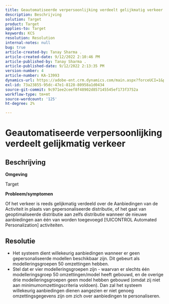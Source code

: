 ```yaml
---
title: Geautomatiseerde verpersoonlijking verdeelt gelijkmatig verkeer
description: Beschrijving
solution: Target
product: Target
applies-to: Target
keywords: KCS
resolution: Resolution
internal-notes: null
bug: true
article-created-by: Tanay Sharma .
article-created-date: 9/12/2022 2:10:46 PM
article-published-by: Tanay Sharma .
article-published-date: 9/12/2022 2:13:35 PM
version-number: 4
article-number: KA-13993
dynamics-url: https://adobe-ent.crm.dynamics.com/main.aspx?forceUCI=1&pagetype=entityrecord&etn=knowledgearticle&id=e6ab04b1-a432-ed11-9db1-002248086735
exl-id: 73a23855-95dc-47e1-8128-80958a1d0434
source-git-commit: 9c971ee2ceef8f48902d857145545ef173f3752a
workflow-type: tm+mt
source-wordcount: '125'
ht-degree: 2%

---
```


# Geautomatiseerde verpersoonlijking verdeelt gelijkmatig verkeer

## Beschrijving


<b>Omgeving</b>

Target



<b>Probleem/symptomen</b>

Of het verkeer is reeds gelijkmatig verdeeld over de Aanbiedingen van de Activiteit in plaats van gepersonaliseerde distributie, of het gaat van geoptimaliseerde distributie aan zelfs distributie wanneer de nieuwe aanbiedingen aan één van worden toegevoegd [!UICONTROL Automated Personalization] activiteiten.


## Resolutie


- Het systeem dient willekeurig aanbiedingen wanneer er geen gepersonaliseerde modellen beschikbaar zijn. Dit gebeurt als modelleringsgroepen 50 omzettingen hebben.
- Stel dat er vier modelleringsgroepen zijn - waarvan er slechts één modelleringsgroep 50 omzettingen/model heeft gebouwd, en de overige drie modelleringsgroepen geen model hebben gebouwd (omdat zij niet aan minimumomzettingscriteria voldoen). Dan zal het systeem willekeurig aanbiedingen dienen aangezien er niet genoeg omzettingsgegevens zijn om zich over aanbiedingen te personaliseren.
